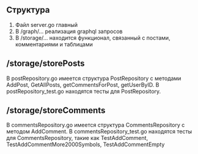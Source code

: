 ## Структура
1. Файл server.go главный
2. В /graph/... реализация graphql запросов
3. В /storage/... находится функционал, связанный с постами, комментариями и таблицами

## /storage/storePosts
В postRepository.go имеется структура PostRepository с методами AddPost, GetAllPosts, getCommentsForPost, getUserByID.
В postRepository_test.go находятся тесты для PostRepository.

## /storage/storeComments
В commentsRepository.go имеется структура CommentsRepository с методом AddComment.
В commentsRepository_test.go находятся тесты для CommentsRepository, такие как TestAddComment, TestAddCommentMore2000Symbols, TestAddCommentEmpty

